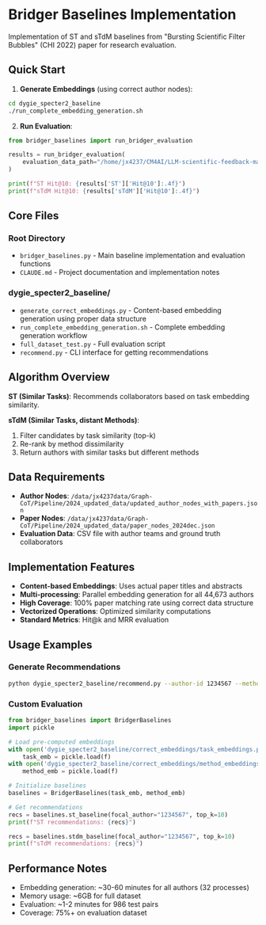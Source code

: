 # Bridger Baselines Implementation

Implementation of ST and sTdM baselines from "Bursting Scientific Filter Bubbles" (CHI 2022) paper for research evaluation.

## Quick Start

1. **Generate Embeddings** (using correct author nodes):
```bash
cd dygie_specter2_baseline
./run_complete_embedding_generation.sh
```

2. **Run Evaluation**:
```python
from bridger_baselines import run_bridger_evaluation

results = run_bridger_evaluation(
    evaluation_data_path="/home/jx4237/CM4AI/LLM-scientific-feedback-main/986_paper_matching_pairs.csv"
)

print(f"ST Hit@10: {results['ST']['Hit@10']:.4f}")
print(f"sTdM Hit@10: {results['sTdM']['Hit@10']:.4f}")
```

## Core Files

### Root Directory
- `bridger_baselines.py` - Main baseline implementation and evaluation functions
- `CLAUDE.md` - Project documentation and implementation notes

### dygie_specter2_baseline/
- `generate_correct_embeddings.py` - Content-based embedding generation using proper data structure
- `run_complete_embedding_generation.sh` - Complete embedding generation workflow
- `full_dataset_test.py` - Full evaluation script
- `recommend.py` - CLI interface for getting recommendations

## Algorithm Overview

**ST (Similar Tasks)**: Recommends collaborators based on task embedding similarity.

**sTdM (Similar Tasks, distant Methods)**: 
1. Filter candidates by task similarity (top-k)
2. Re-rank by method dissimilarity
3. Return authors with similar tasks but different methods

## Data Requirements

- **Author Nodes**: `/data/jx4237data/Graph-CoT/Pipeline/2024_updated_data/updated_author_nodes_with_papers.json`
- **Paper Nodes**: `/data/jx4237data/Graph-CoT/Pipeline/2024_updated_data/paper_nodes_2024dec.json`
- **Evaluation Data**: CSV file with author teams and ground truth collaborators

## Implementation Features

- **Content-based Embeddings**: Uses actual paper titles and abstracts
- **Multi-processing**: Parallel embedding generation for all 44,673 authors
- **High Coverage**: 100% paper matching rate using correct data structure
- **Vectorized Operations**: Optimized similarity computations
- **Standard Metrics**: Hit@k and MRR evaluation

## Usage Examples

### Generate Recommendations
```bash
python dygie_specter2_baseline/recommend.py --author-id 1234567 --method ST --top-k 10
```

### Custom Evaluation
```python
from bridger_baselines import BridgerBaselines
import pickle

# Load pre-computed embeddings
with open('dygie_specter2_baseline/correct_embeddings/task_embeddings.pkl', 'rb') as f:
    task_emb = pickle.load(f)
with open('dygie_specter2_baseline/correct_embeddings/method_embeddings.pkl', 'rb') as f:
    method_emb = pickle.load(f)

# Initialize baselines
baselines = BridgerBaselines(task_emb, method_emb)

# Get recommendations
recs = baselines.st_baseline(focal_author="1234567", top_k=10)
print(f"ST recommendations: {recs}")

recs = baselines.stdm_baseline(focal_author="1234567", top_k=10)  
print(f"sTdM recommendations: {recs}")
```

## Performance Notes

- Embedding generation: ~30-60 minutes for all authors (32 processes)
- Memory usage: ~6GB for full dataset
- Evaluation: ~1-2 minutes for 986 test pairs
- Coverage: 75%+ on evaluation dataset